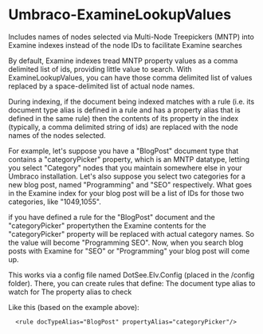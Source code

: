 # Umbraco-ExamineLookupValues
Includes names of nodes selected via Multi-Node Treepickers (MNTP) into Examine indexes instead of the node IDs to facilitate Examine searches

By default, Examine indexes tread MNTP property values as a comma delimited list of ids, providing little value to search. With ExamineLookupValues, you can have those comma delimited list of values replaced by a space-delimited list of actual node names.

During indexing, if the document being indexed matches with a rule (i.e. its document type alias is defined in a rule and has a property alias that is defined in the same rule) then the contents of its property in the index (typically, a comma delimited string of ids) are replaced with the node names of the nodes selected. 

For example, let's suppose you have a "BlogPost" document type that contains a "categoryPicker" property, which is an MNTP datatype, letting you select "Category" nodes that you maintain somewhere else in your Umbraco installation. Let's also suppose you select two categories for a new blog post, named "Programming" and "SEO" respectively. What goes in the Examine index for your blog post will be a list of IDs for those two categories, like "1049,1055". 

if you have defined a rule for the "BlogPost" document and the "categoryPicker" propertythen the Examine contents for the "categoryPicker" property will be replaced with actual category names. So the value will become "Programming SEO". Now, when you search blog posts with Examine for "SEO" or "Programming" your blog post will come up.

This works via a config file named DotSee.Elv.Config (placed in the /config folder). There, you can create rules that define:
The document type alias to watch for
The property alias to check

Like this (based on the example above):
```
  <rule docTypeAlias="BlogPost" propertyAlias="categoryPicker"/>
```

